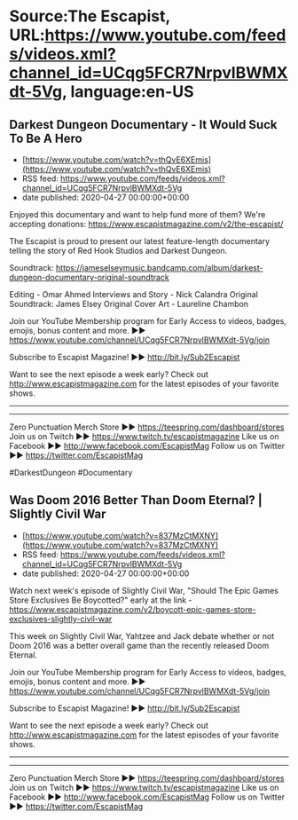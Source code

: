 # Source:The Escapist, URL:https://www.youtube.com/feeds/videos.xml?channel_id=UCqg5FCR7NrpvlBWMXdt-5Vg, language:en-US

## Darkest Dungeon Documentary - It Would Suck To Be A Hero
 - [https://www.youtube.com/watch?v=thQvE6XEmis](https://www.youtube.com/watch?v=thQvE6XEmis)
 - RSS feed: https://www.youtube.com/feeds/videos.xml?channel_id=UCqg5FCR7NrpvlBWMXdt-5Vg
 - date published: 2020-04-27 00:00:00+00:00

Enjoyed this documentary and want to help fund more of them? We're accepting donations: https://www.escapistmagazine.com/v2/the-escapist/

The Escapist is proud to present our latest feature-length documentary telling the story of Red Hook Studios and Darkest Dungeon.

Soundtrack: https://jameselseymusic.bandcamp.com/album/darkest-dungeon-documentary-original-soundtrack

Editing - Omar Ahmed
Interviews and Story - Nick Calandra
Original Soundtrack: James Elsey
Original Cover Art - Laureline Chambon

Join our YouTube Membership program for Early Access to videos, badges, emojis, bonus content and more. ►► https://www.youtube.com/channel/UCqg5FCR7NrpvlBWMXdt-5Vg/join

Subscribe to Escapist Magazine! ►► http://bit.ly/Sub2Escapist

Want to see the next episode a week early? Check out http://www.escapistmagazine.com for the latest episodes of your favorite shows.

---



---


Zero Punctuation Merch Store ►► https://teespring.com/dashboard/stores
Join us on Twitch ►► https://www.twitch.tv/escapistmagazine 
Like us on Facebook ►► http://www.facebook.com/EscapistMag
Follow us on Twitter ►► https://twitter.com/EscapistMag

#DarkestDungeon #Documentary

## Was Doom 2016 Better Than Doom Eternal? | Slightly Civil War
 - [https://www.youtube.com/watch?v=837MzCtMXNY](https://www.youtube.com/watch?v=837MzCtMXNY)
 - RSS feed: https://www.youtube.com/feeds/videos.xml?channel_id=UCqg5FCR7NrpvlBWMXdt-5Vg
 - date published: 2020-04-27 00:00:00+00:00

Watch next week's episode of Slightly Civil War, "Should The Epic Games Store Exclusives Be Boycotted?" early at the link - https://www.escapistmagazine.com/v2/boycott-epic-games-store-exclusives-slightly-civil-war

This week on Slightly Civil War, Yahtzee and Jack debate whether or not Doom 2016 was a better overall game than the recently released Doom Eternal.

Join our YouTube Membership program for Early Access to videos, badges, emojis, bonus content and more. ►► https://www.youtube.com/channel/UCqg5FCR7NrpvlBWMXdt-5Vg/join

Subscribe to Escapist Magazine! ►► http://bit.ly/Sub2Escapist

Want to see the next episode a week early? Check out http://www.escapistmagazine.com for the latest episodes of your favorite shows.

---



---


Zero Punctuation Merch Store ►► https://teespring.com/dashboard/stores
Join us on Twitch ►► https://www.twitch.tv/escapistmagazine 
Like us on Facebook ►► http://www.facebook.com/EscapistMag
Follow us on Twitter ►► https://twitter.com/EscapistMag

